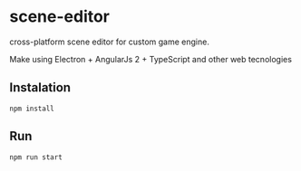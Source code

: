 # scene-editor
cross-platform scene editor for custom game engine.

Make using Electron + AngularJs 2 + TypeScript and other web tecnologies

## Instalation

```
npm install
```

## Run

```
npm run start
```
